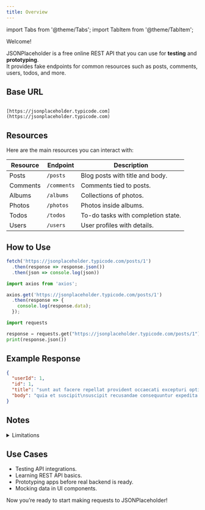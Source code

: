 ```yaml
---
title: Overview
---
```


import Tabs from '@theme/Tabs';
import TabItem from '@theme/TabItem';

Welcome! 

JSONPlaceholder is a free online REST API that you can use for **testing** and **prototyping**.  
It provides fake endpoints for common resources such as posts, comments, users, todos, and more.


## Base URL

```

[https://jsonplaceholder.typicode.com](https://jsonplaceholder.typicode.com)

````

## Resources

Here are the main resources you can interact with:

| Resource   | Endpoint                     | Description                              |
|------------|------------------------------|------------------------------------------|
| Posts      | `/posts`                     | Blog posts with title and body.          |
| Comments   | `/comments`                  | Comments tied to posts.                  |
| Albums     | `/albums`                    | Collections of photos.                   |
| Photos     | `/photos`                    | Photos inside albums.                    |
| Todos      | `/todos`                     | To-do tasks with completion state.       |
| Users      | `/users`                     | User profiles with details.              |

## How to Use

<Tabs>
<TabItem value="fetch" label="JavaScript (fetch)">
  
```javascript
fetch('https://jsonplaceholder.typicode.com/posts/1')
  .then(response => response.json())
  .then(json => console.log(json))
````

</TabItem>

<TabItem value="axios" label="JavaScript (Axios)">

```javascript
import axios from 'axios';

axios.get('https://jsonplaceholder.typicode.com/posts/1')
  .then(response => {
    console.log(response.data);
  });
```

</TabItem>

<TabItem value="python" label="Python (requests)">

```python
import requests

response = requests.get("https://jsonplaceholder.typicode.com/posts/1")
print(response.json())
```

</TabItem>
</Tabs>


## Example Response

```json
{
  "userId": 1,
  "id": 1,
  "title": "sunt aut facere repellat provident occaecati excepturi optio reprehenderit",
  "body": "quia et suscipit\nsuscipit recusandae consequuntur expedita et cum..."
}
```

## Notes

<details>
  <summary>Limitations</summary>

* All data is **fake** (not persistent).
* POST, PUT, PATCH, DELETE requests **won’t actually change data** (they simulate success).
* Great for **mocking APIs** in front-end apps.

</details>


## Use Cases

* Testing API integrations.
* Learning REST API basics.
* Prototyping apps before real backend is ready.
* Mocking data in UI components.


Now you’re ready to start making requests to JSONPlaceholder!

```
